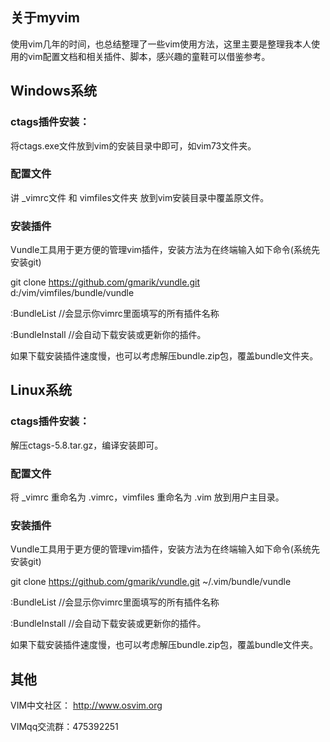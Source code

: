 ## 关于myvim
使用vim几年的时间，也总结整理了一些vim使用方法，这里主要是整理我本人使用的vim配置文档和相关插件、脚本，感兴趣的童鞋可以借鉴参考。

## Windows系统
### ctags插件安装：
将ctags.exe文件放到vim的安装目录中即可，如vim73文件夹。

### 配置文件
讲 _vimrc文件 和 vimfiles文件夹 放到vim安装目录中覆盖原文件。

### 安装插件
Vundle工具用于更方便的管理vim插件，安装方法为在终端输入如下命令(系统先安装git)

git clone https://github.com/gmarik/vundle.git d:/vim/vimfiles/bundle/vundle

:BundleList     //会显示你vimrc里面填写的所有插件名称

:BundleInstall  //会自动下载安装或更新你的插件。

如果下载安装插件速度慢，也可以考虑解压bundle.zip包，覆盖bundle文件夹。

## Linux系统
### ctags插件安装：
解压ctags-5.8.tar.gz，编译安装即可。

### 配置文件
将 _vimrc 重命名为 .vimrc，vimfiles 重命名为 .vim 放到用户主目录。

### 安装插件
Vundle工具用于更方便的管理vim插件，安装方法为在终端输入如下命令(系统先安装git)

git clone https://github.com/gmarik/vundle.git ~/.vim/bundle/vundle

:BundleList     //会显示你vimrc里面填写的所有插件名称

:BundleInstall  //会自动下载安装或更新你的插件。

如果下载安装插件速度慢，也可以考虑解压bundle.zip包，覆盖bundle文件夹。

## 其他
VIM中文社区： http://www.osvim.org

VIMqq交流群：475392251

